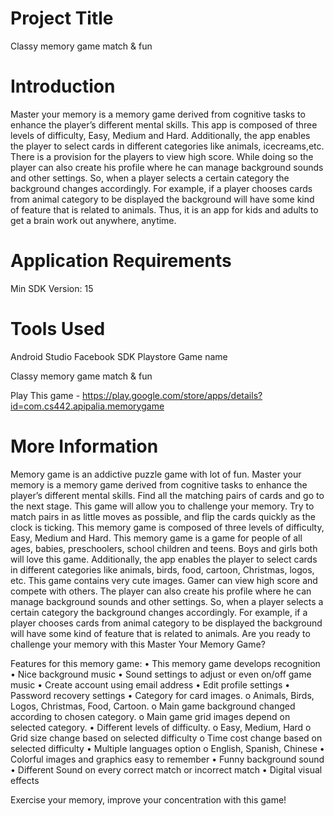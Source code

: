 
# Project Title

Classy memory game match & fun

# Introduction

Master	your	memory	is	a	memory	game	derived	from	cognitive	tasks	to	enhance	the	player’s different	mental	skills.	This	app is	composed	of	three	levels	of	difficulty,	Easy,	Medium	and	Hard.	Additionally,	the	app	enables	the	player	to	select	cards	in different	categories	like	animals,	icecreams,etc.	There	is	a	provision	for	the	players	to	view	high	score.	While	doing	so	the player	can	also	create	his	profile	where	he	can	manage	background	sounds	and	other	settings.	So,	when	a	player	selects	a certain	category	the	background	changes	accordingly.	For	example,	if	a	player	chooses	cards	from	animal	category	to	be displayed	the	background	will	have	some	kind	of	feature	that is	related	to	animals. Thus,	it	is	an	app	for	kids	and	adults	to	get a	brain	work	out	anywhere,	anytime.

# Application	Requirements

Min	SDK	Version:	15

# Tools Used

Android Studio
Facebook SDK
Playstore Game name

Classy memory game match & fun

Play This game - https://play.google.com/store/apps/details?id=com.cs442.apipalia.memorygame

# More Information

Memory game is an addictive puzzle game with lot of fun. Master your memory is a memory game derived from cognitive tasks to enhance the player’s different mental skills. Find all the matching pairs of cards and go to the next stage. This game will allow you to challenge your memory. Try to match pairs in as little moves as possible, and flip the cards quickly as the clock is ticking. 
This memory game is composed of three levels of difficulty, Easy, Medium and Hard.
This memory game is a game for people of all ages, babies, preschoolers, school children and teens. Boys and girls both will love this game.
Additionally, the app enables the player to select cards in different categories like animals, birds, food, cartoon, Christmas, logos, etc. This game contains very cute images. Gamer can view high score and compete with others. The player can also create his profile where he can manage background sounds and other settings. So, when a player selects a certain category the background changes accordingly. For example, if a player chooses cards from animal category to be displayed the background will have some kind of feature that is related to animals.
Are you ready to challenge your memory with this Master Your Memory Game?

Features for this memory game:
•	This memory game develops recognition
•	Nice background music 
•	Sound settings to adjust or even on/off game music
•	Create account using email address
•	Edit profile settings
•	Password recovery settings
•	Category for card images. 
o Animals, Birds, Logos, Christmas, Food, Cartoon.
o Main game background changed according to chosen category.
o Main game grid images depend on selected category.
•	Different levels of difficulty. 
o Easy, Medium, Hard
o Grid size change based on selected difficulty
o Time cost change based on selected difficulty
•	Multiple languages option
o English, Spanish, Chinese
•	Colorful images and graphics easy to remember
•	Funny background sound 
•	Different Sound on every correct match or incorrect match
•	Digital visual effects

Exercise your memory, improve your concentration with this game!
